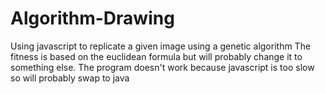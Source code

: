 # Algorithm-Drawing
Using javascript to replicate a given image using a genetic algorithm
The fitness is based on the euclidean formula but will probably change it to something else. The program doesn't work because javascript is too slow so will probably swap to java
